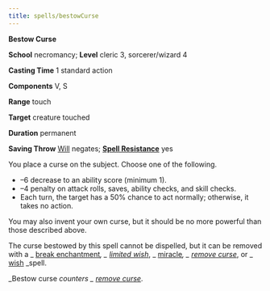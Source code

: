 ```yaml
---
title: spells/bestowCurse
---
```

 **Bestow Curse**

**School** necromancy; **Level** cleric 3, sorcerer/wizard 4

**Casting Time** 1 standard action

**Components** V, S

**Range** touch

**Target** creature touched

**Duration** permanent

**Saving Throw** [Will](../combat.md#_will) negates; **[Spell Resistance](../glossary.md#_spell-resistance)** yes

You place a curse on the subject. Choose one of the following.

- –6 decrease to an ability score (minimum 1).
- –4 penalty on attack rolls, saves, ability checks, and skill checks.
- Each turn, the target has a 50% chance to act normally; otherwise, it takes no action.

You may also invent your own curse, but it should be no more powerful than those described above.

The curse bestowed by this spell cannot be dispelled, but it can be removed with a _ [break enchantment](breakEnchantment.md#_break-enchantment)_, _ [limited wish](limitedWish.md#_limited-wish)_, _ [miracle](miracle.md#_miracle)_, _ [remove curse](removeCurse.md#_remove-curse)_, or _ [wish](wish.md#_wish) _spell.

_Bestow curse _counters _ [remove curse](removeCurse.md#_remove-curse)_.

